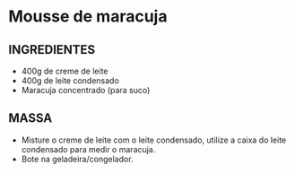 # Mousse de maracuja

## INGREDIENTES
- 400g de creme de leite
- 400g de leite condensado
- Maracuja concentrado (para suco)

## MASSA
- Misture o creme de leite com o leite condensado, utilize a caixa do leite condensado para medir o maracuja.
- Bote na geladeira/congelador.
